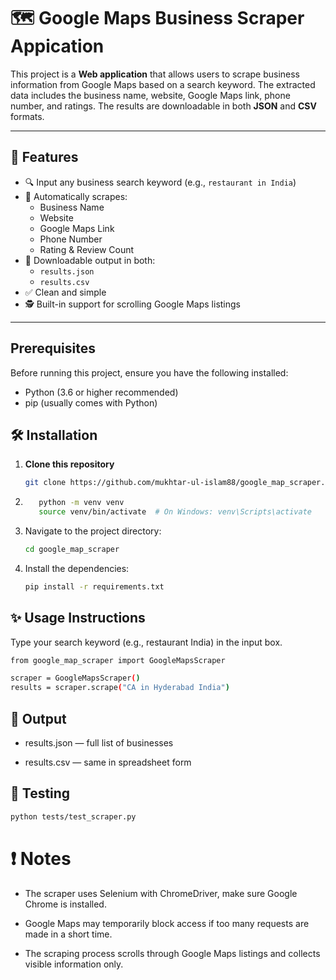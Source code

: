 # 🗺️ Google Maps Business Scraper Appication

This project is a **Web application** that allows users to scrape business information from Google Maps based on a search keyword. The extracted data includes the business name, website, Google Maps link, phone number, and ratings. The results are downloadable in both **JSON** and **CSV** formats.

---

## 🚀 Features

- 🔍 Input any business search keyword (e.g., `restaurant in India`)
- 🧠 Automatically scrapes:
  - Business Name
  - Website
  - Google Maps Link
  - Phone Number
  - Rating & Review Count
- 📁 Downloadable output in both:
  - `results.json`
  - `results.csv`
- ✅ Clean and simple
- 🕵️ Built-in support for scrolling Google Maps listings

---

## Prerequisites

Before running this project, ensure you have the following installed:
- Python (3.6 or higher recommended)
- pip (usually comes with Python)

## 🛠 Installation

1. **Clone this repository**

   ```bash
   git clone https://github.com/mukhtar-ul-islam88/google_map_scraper.git
   
   ```

2.   ```bash
        python -m venv venv
        source venv/bin/activate  # On Windows: venv\Scripts\activate      
        ```
3. Navigate to the project directory:
   ```bash
   cd google_map_scraper
   ```
4. Install the dependencies:
   ```bash
   pip install -r requirements.txt
   ```



## ✨ Usage Instructions
Type your search keyword (e.g., restaurant India) in the input box.




```bash
from google_map_scraper import GoogleMapsScraper

scraper = GoogleMapsScraper()
results = scraper.scrape("CA in Hyderabad India")

```

## 📁 Output
-  results.json — full list of businesses

-  results.csv — same in spreadsheet form


## 🧪 Testing
```bash
python tests/test_scraper.py

```

# ❗ Notes
- The scraper uses Selenium with ChromeDriver, make sure Google Chrome is installed.

- Google Maps may temporarily block access if too many requests are made in a short time.

- The scraping process scrolls through Google Maps listings and collects visible information only.